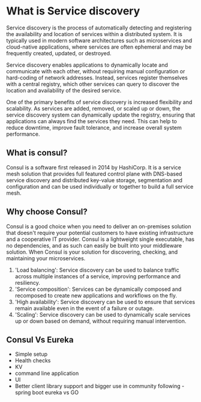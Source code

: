 # What is Service discovery 

Service discovery is the process of automatically detecting and registering the availability and location of services within a distributed system. It is typically used in modern software architectures such as microservices and cloud-native applications, where services are often ephemeral and may be frequently created, updated, or destroyed.

Service discovery enables applications to dynamically locate and communicate with each other, without requiring manual configuration or hard-coding of network addresses. Instead, services register themselves with a central registry, which other services can query to discover the location and availability of the desired service.

One of the primary benefits of service discovery is increased flexibility and scalability. As services are added, removed, or scaled up or down, the service discovery system can dynamically update the registry, ensuring that applications can always find the services they need. This can help to reduce downtime, improve fault tolerance, and increase overall system performance.

## What is consul?

Consul is a software first released in 2014 by HashiCorp.
It is a service mesh solution that provides full featured control plane with DNS-based service discovery and distributed key-value storage, segmentation and configuration and can be used individually or together to build a full service mesh.

## Why choose Consul?

Consul is a good choice when you need to deliver an on-premises solution that doesn't require your potential customers to have existing infrastructure and a cooperative IT provider. Consul is a lightweight single executable, has no dependencies, and as such can easily be built into your middleware solution. When Consul is your solution for discovering, checking, and maintaining your microservices.

1. 'Load balancing': Service discovery can be used to balance traffic across multiple instances of a service, improving performance and resiliency.
1. 'Service composition': Services can be dynamically composed and recomposed to create new applications and workflows on the fly.
1. 'High availability': Service discovery can be used to ensure that services remain available even in the event of a failure or outage.
1. 'Scaling': Service discovery can be used to dynamically scale services up or down based on demand, without requiring manual intervention.

## Consul Vs Eureka

- Simple setup
- Health checks
- KV
- command line application
- UI
- Better client library support and bigger use in community following 
-spring boot eureka vs GO

